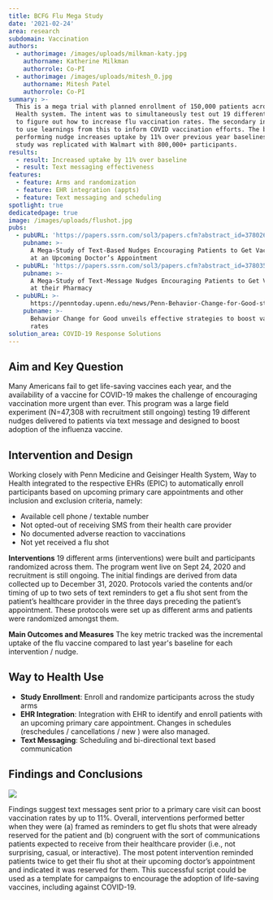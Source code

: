 ```yaml
---
title: BCFG Flu Mega Study
date: '2021-02-24'
area: research
subdomain: Vaccination
authors:
  - authorimage: /images/uploads/milkman-katy.jpg
    authorname: Katherine Milkman
    authorrole: Co-PI
  - authorimage: /images/uploads/mitesh_0.jpg
    authorname: Mitesh Patel
    authorrole: Co-PI
summary: >-
  This is a mega trial with planned enrollment of 150,000 patients across Penn Medicine and Geisinger
  Health system. The intent was to simultaneously test out 19 different nudges
  to figure out how to increase flu vaccination rates. The secondary intent was
  to use learnings from this to inform COVID vaccination efforts. The best
  performing nudge increases uptake by 11% over previous year baselines. The
  study was replicated with Walmart with 800,000+ participants. 
results:
  - result: Increased uptake by 11% over baseline
  - result: Text messaging effectiveness
features:
  - feature: Arms and randomization
  - feature: EHR integration (appts)
  - feature: Text messaging and scheduling
spotlight: true
dedicatedpage: true
image: /images/uploads/flushot.jpg
pubs:
  - pubURL: 'https://papers.ssrn.com/sol3/papers.cfm?abstract_id=3780267'
    pubname: >-
      A Mega-Study of Text-Based Nudges Encouraging Patients to Get Vaccinated
      at an Upcoming Doctor’s Appointment
  - pubURL: 'https://papers.ssrn.com/sol3/papers.cfm?abstract_id=3780356'
    pubname: >-
      A Mega-Study of Text-Message Nudges Encouraging Patients to Get Vaccinated
      at their Pharmacy
  - pubURL: >-
      https://penntoday.upenn.edu/news/Penn-Behavior-Change-for-Good-strategies-boost-vaccination-rates
    pubname: >-
      Behavior Change for Good unveils effective strategies to boost vaccination
      rates
solution_area: COVID-19 Response Solutions
---
```


## Aim and Key Question
Many Americans fail to get life-saving vaccines each year, and the availability of a vaccine for COVID-19 makes the challenge of encouraging vaccination more urgent than ever. This program was a large field experiment (N=47,308 with recruitment still ongoing) testing 19 different nudges delivered to patients via text message and designed to boost adoption of the influenza vaccine.

## Intervention and Design
Working closely with Penn Medicine and Geisinger Health System, Way to Health integrated to the respective EHRs (EPIC) to automatically enroll participants based on upcoming primary care appointments and other inclusion and exclusion criteria, namely:

- Available cell phone / textable number
- Not opted-out of receiving SMS from their health care provider
- No documented adverse reaction to vaccinations
- Not yet received a flu shot

**Interventions**
19 different arms (interventions) were built and participants randomized across them. The program went live on Sept 24, 2020 and recruitment is still ongoing. The initial findings are derived from data collected up to December 31, 2020.  Protocols varied the contents and/or timing of up to two sets of text reminders to get a flu shot sent from the patient’s healthcare provider in the three days preceding the patient’s appointment. These protocols were set up as different arms and patients were randomized amongst them. 

**Main Outcomes and Measures**
The key metric tracked was the incremental uptake of the flu vaccine compared to last year's baseline for each intervention / nudge. 

## Way to Health Use

* **Study Enrollment**: Enroll and randomize participants across the study arms
* **EHR Integration**: Integration with EHR to identify and enroll patients with an upcoming primary care appointment. Changes in schedules (reschedules / cancellations / new ) were also managed.
* **Text Messaging**: Scheduling and bi-directional text based communication

## Findings and Conclusions

![](/images/uploads/fluvax.pub.01.jpg)
 

Findings suggest text messages sent prior to a primary care visit can boost vaccination rates by up to 11%. Overall, interventions performed better when they were (a) framed as reminders to get flu shots that were already reserved for the patient and (b) congruent with the sort of communications patients expected to receive from their healthcare provider (i.e., not surprising, casual, or interactive). The most potent intervention reminded patients twice to get their flu shot at their upcoming doctor’s appointment and indicated it was reserved for them. This successful script could be used as a template for campaigns to encourage the adoption of life-saving vaccines, including against COVID-19.
